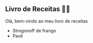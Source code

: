 ## Livro de Receitas :woman_cook:

Olá, bem-vindo ao meu livro de receitas

- Strogonoff de frango
- Pavê  


